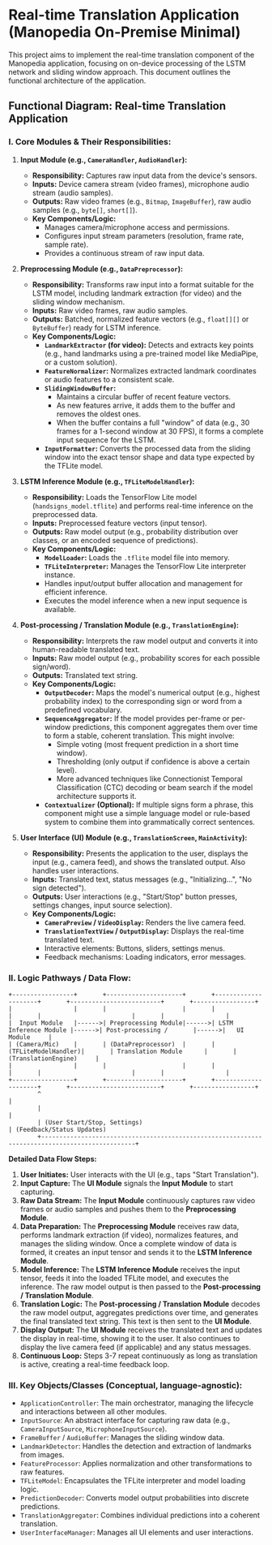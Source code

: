 # Real-time Translation Application (Manopedia On-Premise Minimal)

This project aims to implement the real-time translation component of the Manopedia application, focusing on on-device processing of the LSTM network and sliding window approach. This document outlines the functional architecture of the application.

## Functional Diagram: Real-time Translation Application

### I. Core Modules & Their Responsibilities:

1.  **Input Module (e.g., `CameraHandler`, `AudioHandler`):**
    *   **Responsibility:** Captures raw input data from the device's sensors.
    *   **Inputs:** Device camera stream (video frames), microphone audio stream (audio samples).
    *   **Outputs:** Raw video frames (e.g., `Bitmap`, `ImageBuffer`), raw audio samples (e.g., `byte[]`, `short[]`).
    *   **Key Components/Logic:**
        *   Manages camera/microphone access and permissions.
        *   Configures input stream parameters (resolution, frame rate, sample rate).
        *   Provides a continuous stream of raw input data.

2.  **Preprocessing Module (e.g., `DataPreprocessor`):**
    *   **Responsibility:** Transforms raw input into a format suitable for the LSTM model, including landmark extraction (for video) and the sliding window mechanism.
    *   **Inputs:** Raw video frames, raw audio samples.
    *   **Outputs:** Batched, normalized feature vectors (e.g., `float[][]` or `ByteBuffer`) ready for LSTM inference.
    *   **Key Components/Logic:**
        *   **`LandmarkExtractor` (for video):** Detects and extracts key points (e.g., hand landmarks using a pre-trained model like MediaPipe, or a custom solution).
        *   **`FeatureNormalizer`:** Normalizes extracted landmark coordinates or audio features to a consistent scale.
        *   **`SlidingWindowBuffer`:**
            *   Maintains a circular buffer of recent feature vectors.
            *   As new features arrive, it adds them to the buffer and removes the oldest ones.
            *   When the buffer contains a full "window" of data (e.g., 30 frames for a 1-second window at 30 FPS), it forms a complete input sequence for the LSTM.
        *   **`InputFormatter`:** Converts the processed data from the sliding window into the exact tensor shape and data type expected by the TFLite model.

3.  **LSTM Inference Module (e.g., `TFLiteModelHandler`):**
    *   **Responsibility:** Loads the TensorFlow Lite model (`handsigns_model.tflite`) and performs real-time inference on the preprocessed data.
    *   **Inputs:** Preprocessed feature vectors (input tensor).
    *   **Outputs:** Raw model output (e.g., probability distribution over classes, or an encoded sequence of predictions).
    *   **Key Components/Logic:**
        *   **`ModelLoader`:** Loads the `.tflite` model file into memory.
        *   **`TFLiteInterpreter`:** Manages the TensorFlow Lite interpreter instance.
        *   Handles input/output buffer allocation and management for efficient inference.
        *   Executes the model inference when a new input sequence is available.

4.  **Post-processing / Translation Module (e.g., `TranslationEngine`):**
    *   **Responsibility:** Interprets the raw model output and converts it into human-readable translated text.
    *   **Inputs:** Raw model output (e.g., probability scores for each possible sign/word).
    *   **Outputs:** Translated text string.
    *   **Key Components/Logic:**
        *   **`OutputDecoder`:** Maps the model's numerical output (e.g., highest probability index) to the corresponding sign or word from a predefined vocabulary.
        *   **`SequenceAggregator`:** If the model provides per-frame or per-window predictions, this component aggregates them over time to form a stable, coherent translation. This might involve:
            *   Simple voting (most frequent prediction in a short time window).
            *   Thresholding (only output if confidence is above a certain level).
            *   More advanced techniques like Connectionist Temporal Classification (CTC) decoding or beam search if the model architecture supports it.
        *   **`Contextualizer` (Optional):** If multiple signs form a phrase, this component might use a simple language model or rule-based system to combine them into grammatically correct sentences.

5.  **User Interface (UI) Module (e.g., `TranslationScreen`, `MainActivity`):**
    *   **Responsibility:** Presents the application to the user, displays the input (e.g., camera feed), and shows the translated output. Also handles user interactions.
    *   **Inputs:** Translated text, status messages (e.g., "Initializing...", "No sign detected").
    *   **Outputs:** User interactions (e.g., "Start/Stop" button presses, settings changes, input source selection).
    *   **Key Components/Logic:**
        *   **`CameraPreview` / `VideoDisplay`:** Renders the live camera feed.
        *   **`TranslationTextView` / `OutputDisplay`:** Displays the real-time translated text.
        *   Interactive elements: Buttons, sliders, settings menus.
        *   Feedback mechanisms: Loading indicators, error messages.

### II. Logic Pathways / Data Flow:

```
+-----------------+       +---------------------+       +---------------------+       +-------------------------+       +-----------------+
|                 |       |                     |       |                     |       |                         |       |                 |
|  Input Module   |------>| Preprocessing Module|------>| LSTM Inference Module |------>| Post-processing /       |------>|   UI Module     |
| (Camera/Mic)    |       | (DataPreprocessor)  |       | (TFLiteModelHandler)|       | Translation Module      |       | (TranslationEngine)     |
|                 |       |                     |       |                     |       |                         |       |                 |
+-----------------+       +---------------------+       +---------------------+       +-------------------------+       +-----------------+
        ^                                                                                                |
        |                                                                                                |
        | (User Start/Stop, Settings)                                                                    | (Feedback/Status Updates)
        +------------------------------------------------------------------------------------------------+
```

**Detailed Data Flow Steps:**

1.  **User Initiates:** User interacts with the UI (e.g., taps "Start Translation").
2.  **Input Capture:** The **UI Module** signals the **Input Module** to start capturing.
3.  **Raw Data Stream:** The **Input Module** continuously captures raw video frames or audio samples and pushes them to the **Preprocessing Module**.
4.  **Data Preparation:** The **Preprocessing Module** receives raw data, performs landmark extraction (if video), normalizes features, and manages the sliding window. Once a complete window of data is formed, it creates an input tensor and sends it to the **LSTM Inference Module**.
5.  **Model Inference:** The **LSTM Inference Module** receives the input tensor, feeds it into the loaded TFLite model, and executes the inference. The raw model output is then passed to the **Post-processing / Translation Module**.
6.  **Translation Logic:** The **Post-processing / Translation Module** decodes the raw model output, aggregates predictions over time, and generates the final translated text string. This text is then sent to the **UI Module**.
7.  **Display Output:** The **UI Module** receives the translated text and updates the display in real-time, showing it to the user. It also continues to display the live camera feed (if applicable) and any status messages.
8.  **Continuous Loop:** Steps 3-7 repeat continuously as long as translation is active, creating a real-time feedback loop.

### III. Key Objects/Classes (Conceptual, language-agnostic):

*   `ApplicationController`: The main orchestrator, managing the lifecycle and interactions between all other modules.
*   `InputSource`: An abstract interface for capturing raw data (e.g., `CameraInputSource`, `MicrophoneInputSource`).
*   `FrameBuffer` / `AudioBuffer`: Manages the sliding window data.
*   `LandmarkDetector`: Handles the detection and extraction of landmarks from images.
*   `FeatureProcessor`: Applies normalization and other transformations to raw features.
*   `TFLiteModel`: Encapsulates the TFLite interpreter and model loading logic.
*   `PredictionDecoder`: Converts model output probabilities into discrete predictions.
*   `TranslationAggregator`: Combines individual predictions into a coherent translation.
*   `UserInterfaceManager`: Manages all UI elements and user interactions.